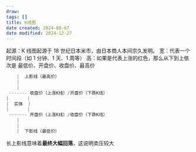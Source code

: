 ```yaml
---
draw:
tags: []
title: K线图
date created: 2024-08-07
date modified: 2024-12-27
---
```


起源：K 线图起源于 18 世纪日本米市，由日本商人本间宗久发明。
宽：代表一个时间段（如 1 分钟、1 天、1 周等）
高：如果是代表上涨的红色，那么从下到上依次是 最低价、开盘价、收盘价、最高价

```java  
	|  上影线（最高价）
	|
    |
 ------- 收盘价（上涨K线）/开盘价（下跌K线）
|       |
|  实体  |
|       |
 ------- 开盘价（上涨K线）/收盘价（下跌K线）
    |
    |
    |  下影线（最低价）
```

长上影线意味着**最终大幅回落**，这说明卖压较大
